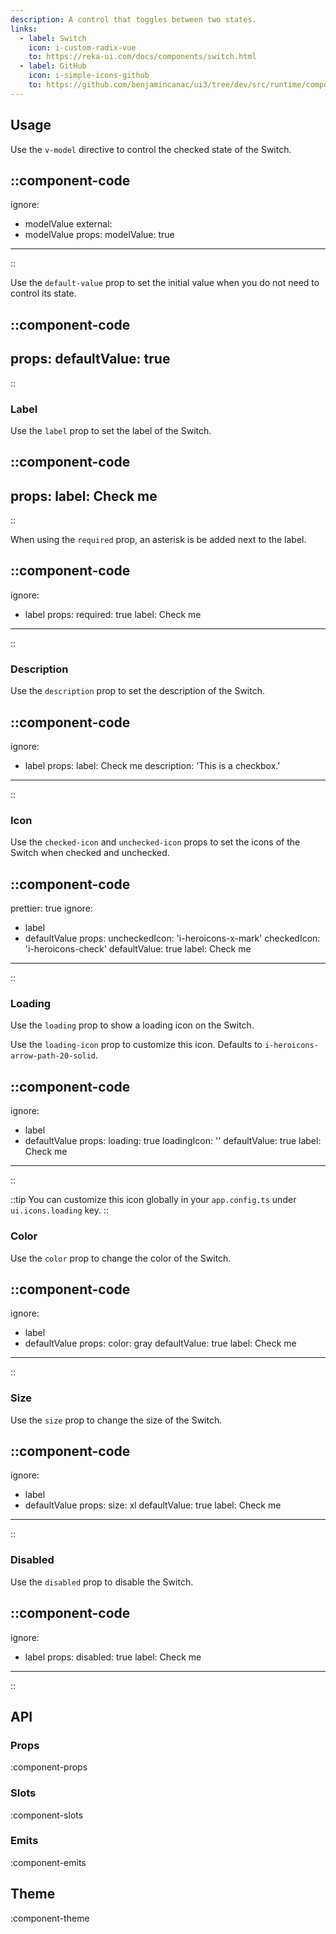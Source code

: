 ```yaml
---
description: A control that toggles between two states.
links:
  - label: Switch
    icon: i-custom-radix-vue
    to: https://reka-ui.com/docs/components/switch.html
  - label: GitHub
    icon: i-simple-icons-github
    to: https://github.com/benjamincanac/ui3/tree/dev/src/runtime/components/Toggle.vue
---
```


## Usage

Use the `v-model` directive to control the checked state of the Switch.

::component-code
---
ignore:
  - modelValue
external:
  - modelValue
props:
  modelValue: true
---
::

Use the `default-value` prop to set the initial value when you do not need to control its state.

::component-code
---
props:
  defaultValue: true
---
::

### Label

Use the `label` prop to set the label of the Switch.

::component-code
---
props:
  label: Check me
---
::

When using the `required` prop, an asterisk is be added next to the label.

::component-code
---
ignore:
  - label
props:
  required: true
  label: Check me
---
::

### Description

Use the `description` prop to set the description of the Switch.

::component-code
---
ignore:
  - label
props:
  label: Check me
  description: 'This is a checkbox.'
---
::

### Icon

Use the `checked-icon` and `unchecked-icon` props to set the icons of the Switch when checked and unchecked.

::component-code
---
prettier: true
ignore:
  - label
  - defaultValue
props:
  uncheckedIcon: 'i-heroicons-x-mark'
  checkedIcon: 'i-heroicons-check'
  defaultValue: true
  label: Check me
---
::

### Loading

Use the `loading` prop to show a loading icon on the Switch.

Use the `loading-icon` prop to customize this icon. Defaults to `i-heroicons-arrow-path-20-solid`.

::component-code
---
ignore:
  - label
  - defaultValue
props:
  loading: true
  loadingIcon: ''
  defaultValue: true
  label: Check me
---
::

::tip
You can customize this icon globally in your `app.config.ts` under `ui.icons.loading` key.
::

### Color

Use the `color` prop to change the color of the Switch.

::component-code
---
ignore:
  - label
  - defaultValue
props:
  color: gray
  defaultValue: true
  label: Check me
---
::

### Size

Use the `size` prop to change the size of the Switch.

::component-code
---
ignore:
  - label
  - defaultValue
props:
  size: xl
  defaultValue: true
  label: Check me
---
::

### Disabled

Use the `disabled` prop to disable the Switch.

::component-code
---
ignore:
  - label
props:
  disabled: true
  label: Check me
---
::

## API

### Props

:component-props

### Slots

:component-slots

### Emits

:component-emits

## Theme

:component-theme

